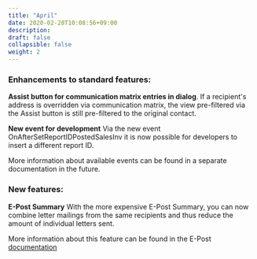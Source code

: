 ```yaml
---
title: "April"
date: 2020-02-28T10:08:56+09:00
description: 
draft: false
collapsible: false
weight: 2
---
```

### Enhancements to standard features:

**Assist button for communication matrix entries in dialog**.
If a recipient's address is overridden via communication matrix, the view pre-filtered via the Assist button is still pre-filtered to the original contact.

**New event for development**
Via the new event OnAfterSetReportIDPostedSalesInv it is now possible for developers to insert a different report ID.

More information about available events can be found in a separate documentation in the future.

### New features:

**E-Post Summary**
With the more expensive E-Post Summary, you can now combine letter mailings from the same recipients and thus reduce the amount of individual letters sent.

More information about this feature can be found in the E-Post [documentation](/en-en/connectornav/epost/)